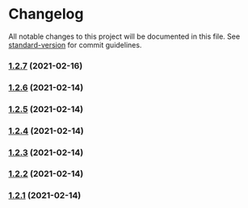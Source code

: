 # Changelog

All notable changes to this project will be documented in this file. See [standard-version](https://github.com/conventional-changelog/standard-version) for commit guidelines.

### [1.2.7](https://github.com/yegobox/flipper-plugins/compare/v1.9.14...v1.2.7) (2021-02-16)

### [1.2.6](https://github.com/yegobox/flipper-plugins/compare/v1.9.13...v1.2.6) (2021-02-14)

### [1.2.5](https://github.com/yegobox/flipper-plugins/compare/v1.9.12...v1.2.5) (2021-02-14)

### [1.2.4](https://github.com/yegobox/flipper-plugins/compare/v1.9.11...v1.2.4) (2021-02-14)

### [1.2.3](https://github.com/yegobox/flipper-plugins/compare/v1.9.10...v1.2.3) (2021-02-14)

### [1.2.2](https://github.com/yegobox/flipper-plugins/compare/v1.9.9...v1.2.2) (2021-02-14)

### [1.2.1](https://github.com/yegobox/flipper-plugins/compare/v1.9.5...v1.2.1) (2021-02-14)
